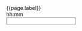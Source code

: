 <div class="usa-form-group">
  <label class="usa-label" id="appointment-time-label" for="appointment-time"
    >{{page.label}}</label
  >
  <div class="usa-hint" id="appointment-time-hint">hh:mm</div>
  <div class="usa-time-picker">
    <input
      class="usa-input"
      id="appointment-time"
      name="appointment-time"
      aria-describedby="appointment-time-label appointment-time-hint"
    />
  </div>
</div>